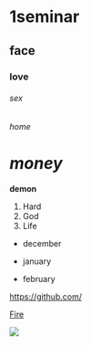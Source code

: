 # 1seminar
## face
### love
###### sex
*home*
# *money*
**demon**
1. Hard
2. God
3. Life

+ december
- january
* february

https://github.com/

[Fire](https://github.com/ "hahaha")

![](http://bm.img.com.ua/nxs/img/prikol/images/large/1/2/308321_879389.jpg)
